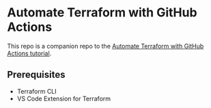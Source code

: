 # Automate Terraform with GitHub Actions

This repo is a companion repo to the [Automate Terraform with GitHub Actions tutorial](https://developer.hashicorp.com/terraform/tutorials/automation/github-actions).


## Prerequisites

- Terraform CLI
- VS Code Extension for Terraform